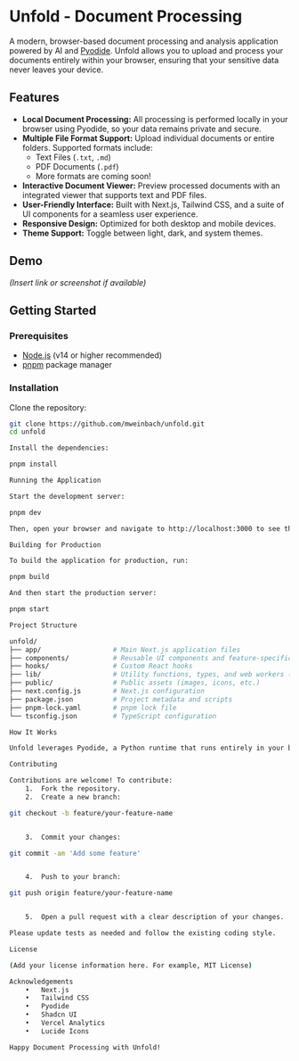 # Unfold - Document Processing

A modern, browser-based document processing and analysis application powered by AI and [Pyodide](https://pyodide.org/). Unfold allows you to upload and process your documents entirely within your browser, ensuring that your sensitive data never leaves your device.

## Features

- **Local Document Processing:** All processing is performed locally in your browser using Pyodide, so your data remains private and secure.
- **Multiple File Format Support:** Upload individual documents or entire folders. Supported formats include:
	- Text Files (`.txt`, `.md`)
	- PDF Documents (`.pdf`)
	- More formats are coming soon!
- **Interactive Document Viewer:** Preview processed documents with an integrated viewer that supports text and PDF files.
- **User-Friendly Interface:** Built with Next.js, Tailwind CSS, and a suite of UI components for a seamless user experience.
- **Responsive Design:** Optimized for both desktop and mobile devices.
- **Theme Support:** Toggle between light, dark, and system themes.

## Demo

*(Insert link or screenshot if available)*

## Getting Started

### Prerequisites

- [Node.js](https://nodejs.org/) (v14 or higher recommended)
- [pnpm](https://pnpm.io/) package manager

### Installation

Clone the repository:

```bash
git clone https://github.com/mweinbach/unfold.git
cd unfold

Install the dependencies:

pnpm install

Running the Application

Start the development server:

pnpm dev

Then, open your browser and navigate to http://localhost:3000 to see the application in action.

Building for Production

To build the application for production, run:

pnpm build

And then start the production server:

pnpm start

Project Structure

unfold/
├── app/                  # Main Next.js application files
├── components/           # Reusable UI components and feature-specific components
├── hooks/                # Custom React hooks
├── lib/                  # Utility functions, types, and web workers (e.g., Pyodide worker)
├── public/               # Public assets (images, icons, etc.)
├── next.config.js        # Next.js configuration
├── package.json          # Project metadata and scripts
├── pnpm-lock.yaml        # pnpm lock file
└── tsconfig.json         # TypeScript configuration

How It Works

Unfold leverages Pyodide, a Python runtime that runs entirely in your browser, to process documents without sending any data to a server. When you upload a document or folder, Unfold spawns a web worker for each file to extract its content locally. The extracted content is then displayed in an interactive viewer where you can further process or analyze the document.

Contributing

Contributions are welcome! To contribute:
	1.	Fork the repository.
	2.	Create a new branch:

git checkout -b feature/your-feature-name


	3.	Commit your changes:

git commit -am 'Add some feature'


	4.	Push to your branch:

git push origin feature/your-feature-name


	5.	Open a pull request with a clear description of your changes.

Please update tests as needed and follow the existing coding style.

License

(Add your license information here. For example, MIT License)

Acknowledgements
	•	Next.js
	•	Tailwind CSS
	•	Pyodide
	•	Shadcn UI
	•	Vercel Analytics
	•	Lucide Icons

Happy Document Processing with Unfold!